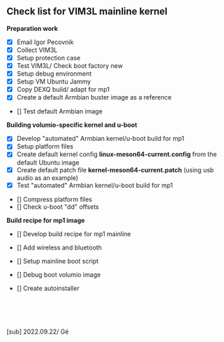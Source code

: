 ## Check list for VIM3L mainline kernel 

**Preparation work** 
* [x] Email Igor Pecovnik
* [x] Collect VIM3L
* [x] Setup protection case
* [x] Test VIM3L/ Check boot factory new
* [x] Setup debug environment
* [x] Setup VM Ubuntu Jammy
* [x] Copy DEXQ build/ adapt for mp1
* [x] Create a default Armbian buster image as a reference
* [] Test default Armbian image

**Building volumio-specific kernel and u-boot**
* [x] Develop "automated" Armbian kernel/u-boot build for mp1
* [x] Setup platform files
* [x] Create default kernel config **linux-meson64-current.config** from the default Ubuntu image
* [x] Create default patch file **kernel-meson64-current.patch** (using usb audio as an example)
* [x] Test "automated" Armbian kernel/u-boot build for mp1
* [] Compress platform files
* [] Check u-boot "dd" offsets

**Build recipe for mp1 image**
* [] Develop build recipe for mp1 mainline
* [] Add wireless and bluetooth
* [] Setup mainline boot script
* [] Debug boot volumio image







* [] Create autoinstaller 


<br />
<br />
<br />
<br />
[sub]
2022.09.22/ Gé


